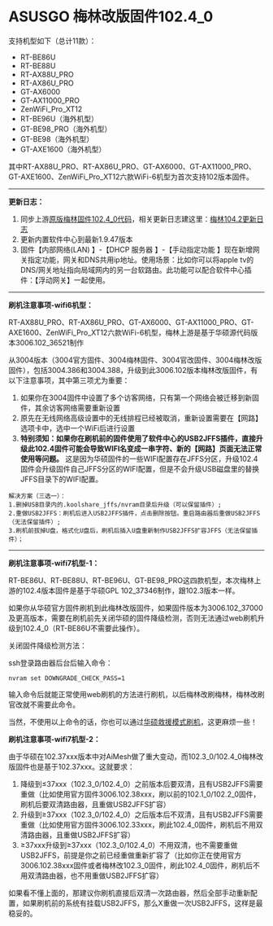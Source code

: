 # ASUSGO 梅林改版固件102.4_0

支持机型如下（总计11款）：

- RT-BE86U
- RT-BE88U
- RT-AX88U_PRO
- RT-AX86U_PRO
- GT-AX6000
- GT-AX11000_PRO
- ZenWiFi_Pro_XT12
- RT-BE96U（海外机型）
- GT-BE98_PRO（海外机型）
- GT-BE98（海外机型）
- GT-AXE1600（海外机型）


其中RT-AX88U_PRO、RT-AX86U_PRO、GT-AX6000、GT-AX11000_PRO、GT-AXE1600、ZenWiFi_Pro_XT12六款WiFi-6机型为首次支持102版本固件。
 
------

**更新日志：**

1. 同步上游[原版梅林固件102.4_0代码](https://github.com/RMerl/asuswrt-merlin.ng)，相关更新日志建这里：[梅林104.2更新日志](https://github.com/RMerl/asuswrt-merlin.ng/blob/835d092ab03b79e61ac5b7101d215e75412a3dbb/Changelog-3006.txt#L4-L66)
2. 更新内置软件中心到最新1.9.47版本
3. 固件【内部网络(LAN) 】-【DHCP 服务器 】-【手动指定功能 】现在新增网关指定功能，网关和DNS共用ip地址。使用场景：比如你可以将apple tv的DNS/网关地址指向局域网内的另一台软路由。此功能可以配合软件中心插件：【浮动网关】一起使用。

------

**刷机注意事项-wifi6机型：**

RT-AX88U_PRO、RT-AX86U_PRO、GT-AX6000、GT-AX11000_PRO、GT-AXE1600、ZenWiFi_Pro_XT12六款WiFi-6机型，梅林上游是基于华硕源代码版本3006.102_36521制作

从3004版本（3004官方固件、3004梅林固件、3004官改固件、3004梅林改版固件），包括3004.386和3004.388，升级到此3006.102版本梅林改版固件，有以下注意事项，其中第三项尤为重要：

1. 如果你在3004固件中设置了多个访客网络，只有第一个网络会被迁移到新固件，其余访客网络需要重新设置
2. 原先在无线网络高级设置中的无线排程已经被取消，重新设置需要在【网路】选项卡中，选中一个WiFi后进行设置
3. **特别须知：如果你在刷机前的固件使用了软件中心的USB2JFFS插件，直接升级此102.4固件可能会导致WIFI名变成一串字符、新的【网路】页面无法正常使用等问题。** 这是因为华硕固件的一些WIFI配置存在JFFS分区，升级102.4固件会升级固件自己JFFS分区的WIFI配置，但是不会升级USB磁盘里的替换JFFS目录下的WIFI配置。
```
解决方案（三选一）：
1.删掉USB目录内的.koolshare_jffs/nvram目录后升级（可以保留插件）; 
2.重做USB2JFFS：刷机后进入USB2JFFS插件，点击删除按钮。重启路由器后重做USB2JFFS（无法保留插件）; 
3.刷机前拔掉U盘，格式化U盘后，刷机后插入U盘重新制作USB2JFFS扩容JFFS（无法保留插件）；
```
------

**刷机注意事项-wifi7机型-1：**

RT-BE86U、RT-BE88U、RT-BE96U、GT-BE98_PRO这四款机型，本次梅林上游的102.4版本固件是基于华硕GPL 102_37346制作，跟102.3版本一样。

如果你从华硕官方固件刷机到此梅林改版固件，如果固件版本为3006.102_37000及更高版本，需要在刷机前先关闭华硕的固件降级检测，否则无法通过web刷机升级到102.4_0（RT-BE86U不需要此操作）。

关闭固件降级检测方法：

ssh登录路由器后台后输入命令：

```
nvram set DOWNGRADE_CHECK_PASS=1
```

输入命令后就能正常使用web刷机的方法进行刷机，以后梅林改刷梅林，梅林改刷官改就不需要此命令。

当然，不使用以上命令的话，你也可以通过[华硕救援模式刷机](https://www.asus.com.cn/support/faq/1000814/)，这更麻烦一些！

**刷机注意事项-wifi7机型-2：**

由于华硕在102.37xxx版本中对AiMesh做了重大变动，而102.3_0/102.4_0梅林改版固件也是基于102.37xxx。这就要求：

1. 降级到≤37xxx（102.3_0/102.4_0）之前版本后要双清，且有USB2JFFS需要重做（比如使用官方固件3006.102.38xxx，刷以前的102.1_0/102.2_0固件，刷机后要双清路由器，且重做USB2JFFS扩容）
2. 升级到≥37xxx（102.3_0/102.4_0）之后版本后不双清，且有USB2JFFS需要重做（比如使用官方固件3006.102.33xxx，刷此102.4_0固件，刷机后不用双清路由器，且重做USB2JFFS扩容）
3. ≥37xxx升级到≥37xxx（102.3_0/102.4_0）不用双清，也不需要重做USB2JFFS，前提是你之前已经重做重新扩容了（比如你正在使用官方3006.102.38xxx固件或者梅林改102.3_0固件，刷此102.4_0固件，刷机后不用双清路由器，也不用重做USB2JFFS扩容）

如果看不懂上面的，那建议你刷机直接后双清一次路由器，然后全部手动重新配置，如果刷机前的系统有挂载USB2JFFS，那么X重做一次USB2JFFS，这样是最稳妥的。